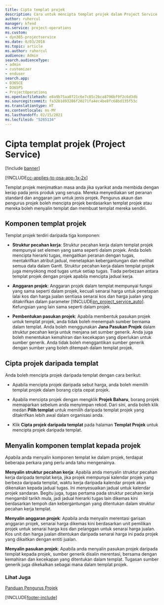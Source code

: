```yaml
---
title: Cipta templat projek
description: Cara untuk mencipta templat projek dalam Project Service
author: ruhercul
manager: kfend
ms.service: project-operations
ms.custom:
- dyn365-projectservice
ms.date: 8/03/2018
ms.topic: article
ms.author: ruhercul
audience: Admin
search.audienceType:
- admin
- customizer
- enduser
search.app:
- D365CE
- D365PS
- ProjectOperations
ms.openlocfilehash: e8a9b75aa0721c6e7c85c2bca8796bf9f2c6d3db
ms.sourcegitcommit: fa32b1893286f20271fa4ec4be8fc68bd135f53c
ms.translationtype: HT
ms.contentlocale: ms-MY
ms.lasthandoff: 02/15/2021
ms.locfileid: "5285134"
---
```

# <a name="create-a-project-template-project-service"></a>Cipta templat projek (Project Service)

[!include [banner](../includes/psa-now-project-operations.md)]

[!INCLUDE[cc-applies-to-psa-app-1x-2x](../includes/cc-applies-to-psa-app-1x-2x.md)]

Templat projek menjimatkan masa anda jika syarikat anda membida dengan kerap pada jenis produk yang serupa. Mereka menyediakan set peranan standard dan anggaran jam untuk jenis projek. Pengurus akaun dan pengurus projek boleh mencipta projek berdasarkan templat projek atau mereka boleh menyalin templat dan membuat templat mereka sendiri.  
  
## <a name="components-of-project-template"></a>Komponen templat projek
 Templat projek terdiri daripada tiga komponen:  
  
- **Struktur pecahan kerja**: Struktur pecahan kerja dalam templat projek mempunyai set elemen yang sama seperti dalam projek. Anda boleh mencipta hierarki tugas, mengaitkan peranan dengan tugas, mentakrifkan atribut jadual, menetapkan kebergantungan dan melihat semua data dalam Gantt. Struktur pecahan kerja dalam templat projek juga menyokong mod tugas untuk setiap tugas. Tiada perbezaan antara templat projek dengan projek apabila mencipta jadual kerja.  
  
- **Anggaran projek**: Anggaran projek dalam templat mempunyai fungsi yang sama seperti dalam projek, kecuali senarai harga untuk penetapan lalai kos dan harga jualan sentiasa senarai kos dan harga jualan yang ditakrifkan dalam parameter [!INCLUDE[pn_project_service_auto](../includes/pn-project-service-auto.md)]. Kefungsian yang lain sama seperti dalam projek.  
  
- **Pembentukan pasukan projek**: Apabila membentuk pasukan projek untuk templat projek, anda tidak boleh menempah sumber bernama dalam templat. Anda boleh menggunakan **Jana Pasukan Projek** dalam struktur pecahan kerja untuk menjana set sumber generik. Anda juga boleh menentukan kemahiran dan kecekapan yang diperlukan untuk sumber generik. Anda tidak boleh menggantikan sumber generik dengan sumber yang boleh ditempah dalam templat projek.  
  
## <a name="create-a-project-from-a-template"></a>Cipta projek daripada templat  
 Anda boleh mencipta projek daripada templat dengan cara berikut:  
  
-   Apabila mencipta projek daripada sebut harga, anda boleh memilih templat projek dalam borang cipta cepat projek.  
  
-   Apabila mencipta projek dengan mengklik **Projek Baharu**, borang projek memaparkan sebelum anda menyimpan rekod. Dari sini, anda boleh klik medan **Pilih templat** untuk memilih daripada templat projek yang ditakrifkan lebih awal dalam organisasi anda.  
  
-   Klik **Cipta projek daripada templat** pada halaman **Templat Projek** untuk mencipta projek daripada templat.  
  
## <a name="copying-components-of-a-template-to-a-project"></a>Menyalin komponen templat kepada projek  
 Apabila anda menyalin komponen templat ke dalam projek, terdapat beberapa perkara yang perlu anda tahu mengenainya.  
  
 **Menyalin struktur pecahan kerja**: Apabila anda menyalin struktur pecahan kerja daripada templat kerja, jika projek mempunyai kalendar projek yang berbeza daripada templat, waktu kerja daripada kalendar projek akan dikenakan kepada jadual tugas. Ini menyesuaikan jadual untuk kalendar projek sandaran. Begitu juga, tugas pertama pada struktur pecahan kerja mengambil tarikh mula, jadi jadual hierarki tugas lain dikemas kini berdasarkan tempoh dan kebergantungan yang ditentukan dalam struktur pecahan kerja templat.  
  
 **Menyalin anggaran projek**: Apabila anda menyalin merentasi garisan anggaran projek, senarai harga dikemas kini berdasarkan unit pemilikan projek untuk senarai harga kos dan pelanggan untuk senarai harga jualan. Kos unit dan harga jualan ditentukan daripada senarai harga ini pada projek yang dikaitkan dengan entiti jualan.  
  
 **Menyalin pasukan projek**: Apabila anda menyalin pasukan projek daripada templat kepada projek, sumber generik disalin merentasi, bersama dengan kemahiran dan kecekapan yang ditentukan dalam templat. Tugasan sumber generik juga dikekalkan sebagai mana dalam templat projek.  
  
### <a name="see-also"></a>Lihat Juga  
 [Panduan Pengurus Projek](../psa/project-manager-guide.md)


[!INCLUDE[footer-include](../includes/footer-banner.md)]